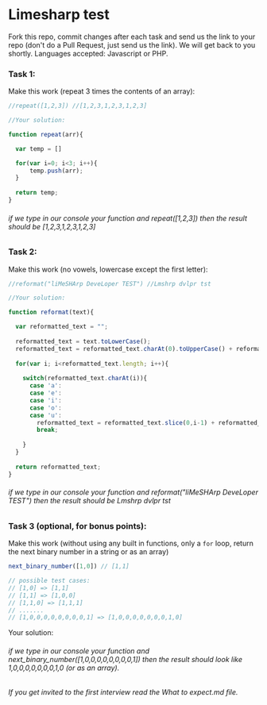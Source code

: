 # Limesharp test

Fork this repo, commit changes after each task and send us the link to your repo (don't do a Pull Request, just send us the link).
We will get back to you shortly. 
Languages accepted: Javascript or PHP. 

### Task 1: 
Make this work (repeat 3 times the contents of an array):

```javascript
//repeat([1,2,3]) //[1,2,3,1,2,3,1,2,3]

//Your solution:

function repeat(arr){

  var temp = []

  for(var i=0; i<3; i++){
      temp.push(arr);
  }    
  
  return temp;
}
```
###### if we type in our console your function and repeat([1,2,3]) then the result should be [1,2,3,1,2,3,1,2,3] 

### Task 2:
Make this work (no vowels, lowercase except the first letter):
```javascript
//reformat("liMeSHArp DeveLoper TEST") //Lmshrp dvlpr tst

//Your solution:

function reformat(text){

  var reformatted_text = "";
  
  reformatted_text = text.toLowerCase();
  reformatted_text = reformatted_text.charAt(0).toUpperCase() + reformatted_text.slice(1);
  
  for(var i; i<reformatted_text.length; i++){
  
    switch(reformatted_text.charAt(i)){
      case 'a':
      case 'e':
      case 'i':
      case 'o':
      case 'u':
        reformatted_text = reformatted_text.slice(0,i-1) + reformatted_text.slice(i+1)
        break;
         
    }
  }
  
  return reformatted_text;
}
```
###### if we type in our console your function and reformat("liMeSHArp DeveLoper TEST") then the result should be Lmshrp dvlpr tst


### Task 3 (optional, for bonus points):
Make this work (without using any built in functions, only a `for` loop, return the next binary number in a string or as an array)
```javascript
next_binary_number([1,0]) // [1,1]

// possible test cases:
// [1,0] => [1,1]
// [1,1] => [1,0,0]
// [1,1,0] => [1,1,1]
// .......
// [1,0,0,0,0,0,0,0,0,1] => [1,0,0,0,0,0,0,0,1,0]
```
Your solution:

###### if we type in our console your function and next_binary_number([1,0,0,0,0,0,0,0,0,1]) then the result should look like 1,0,0,0,0,0,0,0,1,0 (or as an array).

###### If you get invited to the first interview read the What to expect.md file.
